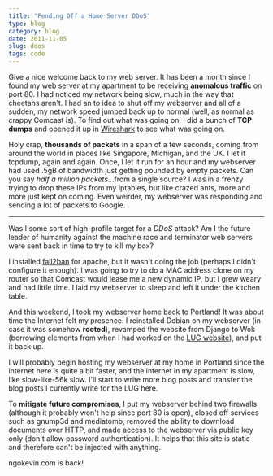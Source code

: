 ```yaml
---
title: "Fending Off a Home Server DDoS"
type: blog
category: blog
date: 2011-11-05
slug: ddos
tags: code
---
```


Give a nice welcome back to my web server. It has been a month since I found my
web server at my apartment to be receiving **anomalous traffic** on port 80. I
had noticed my network being slow, much in the way that cheetahs aren't. I had
an to idea to shut off my webserver and all of a sudden, my network speed
jumped back up to normal (well, as normal as crappy Comcast is). To find out
what was going on, I did a bunch of **TCP dumps** and opened it up in
[Wireshark][wireshark] to see what was going on.

Holy crap, **thousands of packets** in a span of a few seconds, coming from around
the world in places like Singapore, Michigan, and the UK. I let it tcpdump,
again and again. Once, I let it run for an hour and my webserver had used .5gB
of bandwidth just getting pounded by empty packets. Can you say *half a million
packets*...from a single source? I was in a frenzy trying to drop these IPs
from my iptables, but like crazed ants, more and more just kept on coming. Even
weirder, my webserver was responding and sending a lot of packets to Google.

---

Was I some sort of high-profile target for a *DDoS* attack? Am I the future
leader of humanity against the machine race and terminator web servers were
sent back in time to try to kill my box?

I installed [fail2ban][f2b] for apache, but it wasn't doing the job (perhaps I
didn't configure it enough). I was going to try to do a MAC address clone on my
router so that Comcast would lease me a new dynamic IP, but I grew weary and
had little time.  I laid my webserver to sleep and left it under the kitchen
table.

And this weekend, I took my webserver home back to Portland! It was about time
the Internet felt my presence. I reinstalled Debian on my webserver (in case it
was somehow **rooted**), revamped the website from Django to Wok (borrowing
elements from when I had worked on the [LUG website][lug]), and put it back up.

I will probably begin hosting my webserver at my home in Portland since the
internet here is quite a bit faster, and the internet in my apartment is slow,
like slow-like-56k slow. I'll start to write more blog posts and transfer the
blog posts I currently write for the LUG here.

To **mitigate future compromises**, I put my webserver behind two firewalls
(although it probably won't help since port 80 is open), closed off services
such as gnump3d and mediatomb, removed the ability to download documents over
HTTP, and made access to the webserver via public key only (don't allow
password authentication). It helps that this site is static and therefore can't
be injected with anything.

ngokevin.com is back!

[wireshark]:http://wireshark.org
[f2b]:http://fail2ban.org
[lug]:http://lug.oregonstate.edu
